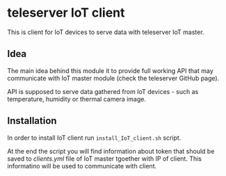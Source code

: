 # teleserver IoT client

This is client for IoT devices to serve data with teleserver IoT master.

## Idea

The main idea behind this module it to provide full working API that may communicate with IoT master module (check the teleserver GitHub page).

API is supposed to serve data gathered from IoT devices - such as temperature, humidity or thermal camera image.

## Installation

In order to install IoT client run `install_IoT_client.sh` script.

At the end the script you will find information about token that should be saved to *clients.yml* file of IoT master tgoether with IP of client.
This informatino will be used to communicate with client.
